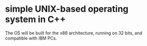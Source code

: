 # simple UNIX-based operating system in C++

The OS will be built for the x86 architecture, running on 32 bits, and compatible with IBM PCs.
